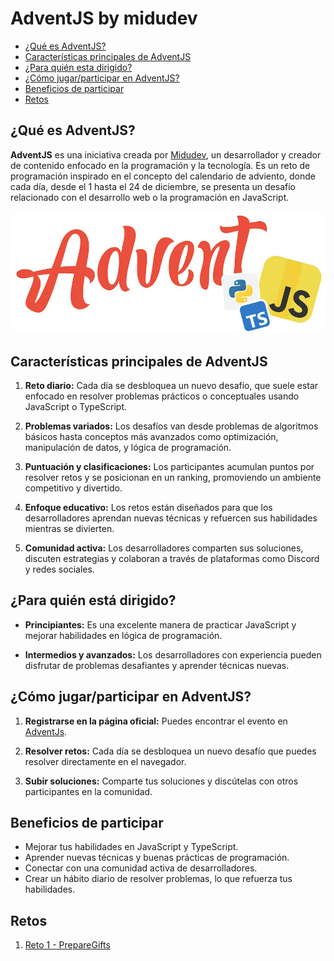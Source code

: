 # AdventJS by midudev

- [¿Qué es AdventJS?](#qué-es-adventjs)
- [Características principales de AdventJS](#características-principales-de-adventjs)
- [¿Para quién esta dirigido?](#para-quién-está-dirigido)
- [¿Cómo jugar/participar en AdventJS?](#cómo-jugarparticipar-en-adventjs)
- [Beneficios de participar](#beneficios-de-participar)
- [Retos](#retos)

## ¿Qué es AdventJS?
**AdventJS** es una iniciativa creada por [Midudev](https://www.twitch.tv/midudev "Twitch midudev"), un desarrollador y creador de contenido enfocado en la programación y la tecnología. Es un reto de programación inspirado en el concepto del calendario de adviento, donde cada día, desde el 1 hasta el 24 de diciembre, se presenta un desafío relacionado con el desarrollo web o la programación en JavaScript.

<p align="center">
  <img src="Images/logo.webp" title="AdventJSLogo" alt="AdventJSLogo">
</p>

## Características principales de AdventJS

1. **Reto diario:**
    Cada día se desbloquea un nuevo desafío, que suele estar enfocado en resolver problemas prácticos o conceptuales usando JavaScript o TypeScript.

2. **Problemas variados:**
    Los desafíos van desde problemas de algoritmos básicos hasta conceptos más avanzados como optimización, manipulación de datos, y lógica de programación.

3. **Puntuación y clasificaciones:**
    Los participantes acumulan puntos por resolver retos y se posicionan en un ranking, promoviendo un ambiente competitivo y divertido.

4. **Enfoque educativo:**
    Los retos están diseñados para que los desarrolladores aprendan nuevas técnicas y refuercen sus habilidades mientras se divierten.

5. **Comunidad activa:**
    Los desarrolladores comparten sus soluciones, discuten estrategias y colaboran a través de plataformas como Discord y redes sociales.

## ¿Para quién está dirigido?
- **Principiantes:**
    Es una excelente manera de practicar JavaScript y mejorar habilidades en lógica de programación.

- **Intermedios y avanzados:**
    Los desarrolladores con experiencia pueden disfrutar de problemas desafiantes y aprender técnicas nuevas.

## ¿Cómo jugar/participar en AdventJS?
1. **Registrarse en la página oficial:**
    Puedes encontrar el evento en [AdventJs](https://adventjs.dev/ "AdventJS").

2. **Resolver retos:**
    Cada día se desbloquea un nuevo desafío que puedes resolver directamente en el navegador.

3. **Subir soluciones:**
    Comparte tus soluciones y discútelas con otros participantes en la comunidad.

## Beneficios de participar
- Mejorar tus habilidades en JavaScript y TypeScript.
- Aprender nuevas técnicas y buenas prácticas de programación.
- Conectar con una comunidad activa de desarrolladores.
- Crear un hábito diario de resolver problemas, lo que refuerza tus habilidades.

## Retos
1. [Reto 1 - PrepareGifts](Reto1/ "Reto 1 - PrepareGifts")